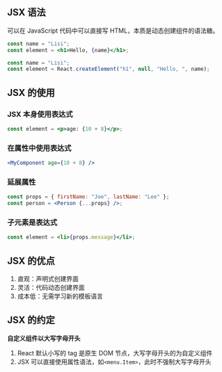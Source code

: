 ## JSX 语法

可以在 JavaScript 代码中可以直接写 HTML，本质是动态创建组件的语法糖。

```jsx
const name = "Lisi";
const element = <h1>Hello, {name}</h1>;
```

```jsx
const name = "Lisi";
const element = React.createElement("h1", null, "Hello, ", name);
```

## JSX 的使用

### JSX 本身使用表达式

```jsx
const element = <p>age: {10 + 8}</p>;
```

### 在属性中使用表达式

```jsx
<MyComponent age={10 + 8} />
```

### 延展属性

```jsx
const props = { firstName: "Joe", lastName: "Lee" };
const person = <Person {...props} />;
```

### 子元素是表达式

```jsx
const element = <li>{props.message}</li>;
```

## JSX 的优点

1. 直观：声明式创建界面
2. 灵活：代码动态创建界面
3. 成本低：无需学习新的模板语言

## JSX 的约定

**自定义组件以大写字母开头**

1. React 默认小写的 tag 是原生 DOM 节点，大写字母开头的为自定义组件
2. JSX 可以直接使用属性语法，如`<menu.Item>`，此时不强制大写字母开头
